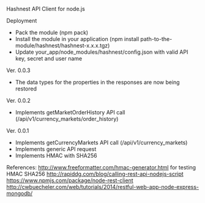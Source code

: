Hashnest API Client for node.js

Deployment
* Pack the module (npm pack)
* Install the module in your application (npm install path-to-the-module/hashnest/hashnest-x.x.x.tgz)
* Update your_app/node_modules/hashnest/config.json with valid API key, secret and user name

Ver. 0.0.3
* The data types for the properties in the responses are now being restored

Ver. 0.0.2
* Implements getMarketOrderHistory API call (/api/v1/currency_markets/order_history)

Ver. 0.0.1
* Implements getCurrencyMarkets API call (/api/v1/currency_markets)
* Implements generic API request
* Implements HMAC with SHA256
 
References:
http://www.freeformatter.com/hmac-generator.html for testing HMAC SHA256
http://rapiddg.com/blog/calling-rest-api-nodejs-script
https://www.npmjs.com/package/node-rest-client
http://cwbuecheler.com/web/tutorials/2014/restful-web-app-node-express-mongodb/
